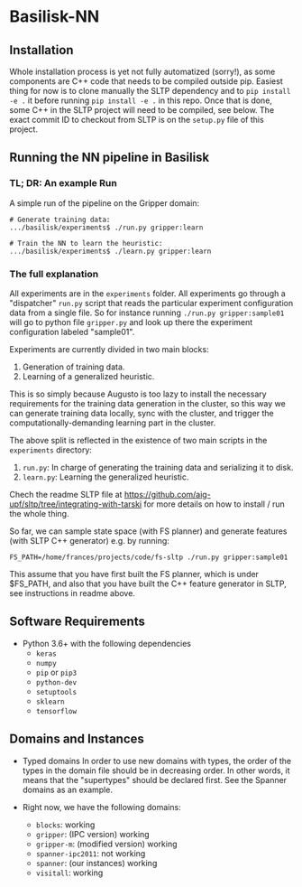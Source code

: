 
# Basilisk-NN

## Installation
Whole installation process is yet not fully automatized (sorry!), as some components
are C++ code that needs to be compiled outside pip. Easiest thing for now is to clone
manually the SLTP dependency  and to  `pip install -e .` it before running
`pip install -e .` in this repo.
Once that is done, some C++ in the SLTP project will need to be compiled, see below.
The exact commit ID to checkout from SLTP is on the `setup.py` file of this project. 


## Running the NN pipeline in Basilisk

### TL; DR: An example Run
A simple run of the pipeline on the Gripper domain:
    
    # Generate training data:
    .../basilisk/experiments$ ./run.py gripper:learn
    
    # Train the NN to learn the heuristic:
    .../basilisk/experiments$ ./learn.py gripper:learn


### The full explanation

All experiments are in the `experiments` folder.
All experiments go through a "dispatcher" `run.py` script that reads the particular experiment
configuration data from a single file. So for instance running `./run.py gripper:sample01`
will go to python file `gripper.py` and look up there the experiment configuration labeled "sample01".

Experiments are currently divided in two main blocks: 
1. Generation of training data.
1. Learning of a generalized heuristic.

This is so simply because Augusto is too lazy to install the necessary requirements for the training
data generation in the cluster, so this way we can generate training data locally, sync with the cluster,
and trigger the computationally-demanding learning part in the cluster.

The above split is reflected in the existence of two main scripts in the `experiments` directory:
1. `run.py`: In charge of generating the training data and serializing it to disk.
1. `learn.py`: Learning the generalized heuristic.


Chech the readme SLTP file at <https://github.com/aig-upf/sltp/tree/integrating-with-tarski>
for more details on how to install / run the whole thing.

So far, we can sample state space (with FS planner) and generate features (with SLTP C++ generator)
e.g. by running:  

    FS_PATH=/home/frances/projects/code/fs-sltp ./run.py gripper:sample01
    
This assume that you have first built the FS planner, which is under $FS_PATH, and 
also that you have built the C++ feature generator in SLTP, see instructions in readme above.


## Software Requirements

* Python 3.6+ with the following dependencies
  - `keras`
  - `numpy`
  - `pip` or `pip3`
  - `python-dev`
  - `setuptools`
  - `sklearn`
  - `tensorflow`


## Domains and Instances
* Typed domains In order to use new domains with types, the order of the types
  in the domain file should be in decreasing order. In other words, it means
  that the "supertypes" should be declared first. See the Spanner domains as an
  example.

* Right now, we have the following domains:
  - `blocks`: working
  - `gripper`: (IPC version) working
  - `gripper-m`: (modified version) working
  - `spanner-ipc2011`: not working
  - `spanner`: (our instances) working
  - `visitall`: working
